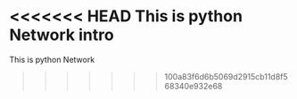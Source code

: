 <<<<<<< HEAD
This is python Network intro
=======
This is  python Network
>>>>>>> 100a83f6d6b5069d2915cb11d8f568340e932e68
